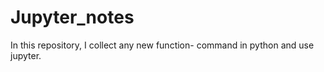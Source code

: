# Jupyter_notes
In this repository, I collect any new function- command in python and use jupyter. 
